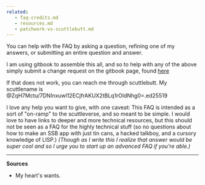 ```yaml
---
related:
   - faq-credits.md
   - resources.md
   - patchwork-vs-scuttlebutt.md
---
```


You can help with the FAQ by asking a question, refining one of my answers, or submitting an entire question and answer.

I am using gitbook to assemble this all, and so to help with any of the above simply submit a change request on the gitbook page, found [here](https://www.gitbook.com/book/nelsonian/ssb-faq/edit#/edit/master/README.md?_k=4k2qxt)

If that does not work, you can reach me through scuttlebutt.  My scuttlename is @ZqH7Mctu/7DNInxuwl12ECjfrAKUX2tBLq1rOldNhg0=.ed25519

I love any help you want to give, with one caveat: This FAQ is intended as a sort of "on-ramp" to the scuttleverse, and so meant to be simple.  I would love to have links to deeper and more technical resources, but this should not be seen as a FAQ for the highly technical stuff (so no questions about how to make an SSB app  with just tin cans, a hacked talkboy, and a cursory knowledge of LISP.)
*(Though as I write this I realize that answer would be super cool and so I urge you to start up an advanced FAQ if you're able.)*

---

**Sources**

* My heart's wants.
